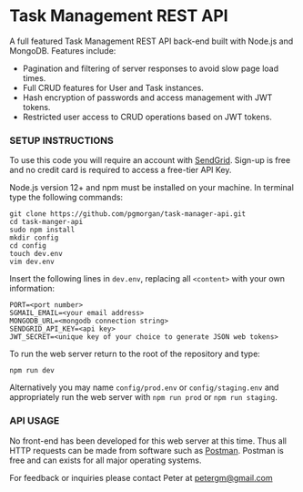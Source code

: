 # Task Management REST API
A full featured Task Management REST API back-end built with Node.js and MongoDB.  Features include:

- Pagination and filtering of server responses to avoid slow page load times.
- Full CRUD features for User and Task instances.
- Hash encryption of passwords and access management with JWT tokens.  
- Restricted user access to CRUD operations based on JWT tokens.

### SETUP INSTRUCTIONS

To use this code you will require an account with [SendGrid](https://signup.sendgrid.com/).  Sign-up is free and no credit card is required to access a free-tier API Key.

Node.js version 12+ and npm must be installed on your machine.  In terminal type the following commands:
```
git clone https://github.com/pgmorgan/task-manager-api.git
cd task-manger-api
sudo npm install
mkdir config
cd config
touch dev.env
vim dev.env
```

Insert the following lines in `dev.env`, replacing all `<content>` with your own information:

```
PORT=<port number>
SGMAIL_EMAIL=<your email address>
MONGODB_URL=<mongodb connection string>
SENDGRID_API_KEY=<api key>
JWT_SECRET=<unique key of your choice to generate JSON web tokens>
```

To run the web server return to the root of the repository and type:
```
npm run dev
```
Alternatively you may name `config/prod.env` or `config/staging.env` and appropriately run the web server with `npm run prod` or `npm run staging`.

### API USAGE

No front-end has been developed for this web server at this time.  Thus all HTTP requests can be made from software such as [Postman](www.getpostman.com).  Postman is free and can exists for all major operating systems.

For feedback or inquiries please contact Peter at petergm@gmail.com
	
